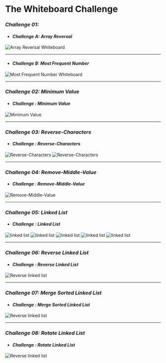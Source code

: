# The Whiteboard Challenge

### *Challenge 01:*
- #### *Challenge A: Array Reversal*

![Array Reversal Whiteboard](whiteboard-challenges/im1.PNG)

---

- #### *Challenge B: Most Frequent Number*

![Most Frequent Number Whiteboard](whiteboard-challenges/im2.PNG)

--- 

### *Challenge 02: Minimum Value*
- #### *Challenge : Minimum Value*
![Minimum Value](whiteboard-challenges/im3.PNG)

---

### *Challenge 03: Reverse-Characters*
- #### *Challenge : Reverse-Characters*
![Reverse-Characters](whiteboard-challenges/im5.PNG)
![Reverse-Characters](whiteboard-challenges/im4.PNG)

---

### *Challenge 04: Remove-Middle-Value*
- #### *Challenge : Remove-Middle-Value*
![Remove-Middle-Value](whiteboard-challenges/im6.PNG)

---


### *Challenge 05: Linked List*
- #### *Challenge : Linked List*
![linked list](./Data-Structer/LinkList/Link-List-Implementation/whiteboardImage/Add.PNG)
![linked list](./Data-Structer/LinkList/Link-List-Implementation/whiteboardImage/remove.PNG)
![linked list](./Data-Structer/LinkList/Link-List-Implementation/whiteboardImage/Insert.PNG)
![linked list](./Data-Structer/LinkList/Link-List-Implementation/whiteboardImage/Includes.PNG)
![linked list](./Data-Structer/LinkList/Link-List-Implementation/whiteboardImage/Print.PNG)

---

### *Challenge 06: Reverse Linked List*
- #### *Challenge : Reverse Linked List*
![Reverse linked list](./Data-Structer/LinkList/Link-List-Implementation/whiteboardImage/Reverse.PNG)

---


### *Challenge 07: Merge Sorted Linked List*
- #### *Challenge : Merge Sorted Linked List*
![Reverse linked list](./Data-Structer/LinkList/Link-List-Implementation/MergeSorted/merged.PNG)

---


### *Challenge 08: Rotate Linked List*
- #### *Challenge : Rotate Linked List*
![Reverse linked list](./Data-Structer/LinkList/Link-List-Implementation/whiteboardImage/RotateLinkedList.PNG)


















